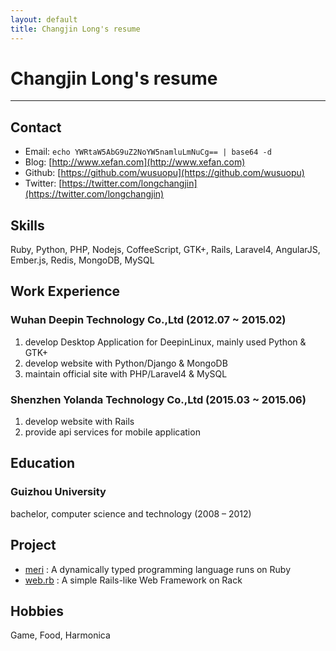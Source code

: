 ```yaml
---
layout: default
title: Changjin Long's resume
---
```


# Changjin Long's resume

-------

## Contact
- Email: `echo YWRtaW5AbG9uZ2NoYW5namluLmNuCg== | base64 -d`
- Blog: [http://www.xefan.com](http://www.xefan.com)
- Github: [https://github.com/wusuopu](https://github.com/wusuopu)
- Twitter: [https://twitter.com/longchangjin](https://twitter.com/longchangjin)


## Skills
Ruby, Python, PHP, Nodejs, CoffeeScript, GTK+, Rails, Laravel4, AngularJS, Ember.js, Redis, MongoDB, MySQL


## Work Experience

### Wuhan Deepin Technology Co.,Ltd (2012.07 ~ 2015.02)
1. develop Desktop Application for DeepinLinux, mainly used Python & GTK+
2. develop website with Python/Django & MongoDB
3. maintain official site with PHP/Laravel4 & MySQL

### Shenzhen Yolanda Technology Co.,Ltd (2015.03 ~ 2015.06)
1. develop website with Rails
2. provide api services for mobile application


## Education

### Guizhou University
  bachelor, computer science and technology (2008 – 2012)


## Project
- [meri](https://github.com/wusuopu/meri) : A dynamically typed programming language runs on Ruby
- [web.rb](https://github.com/wusuopu/web.rb) : A simple Rails-like Web Framework on Rack


## Hobbies
Game, Food, Harmonica

